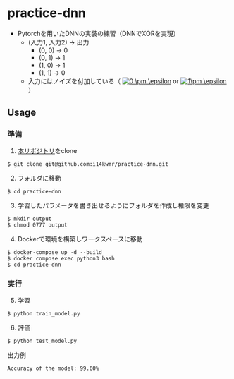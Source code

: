 # practice-dnn
* Pytorchを用いたDNNの実装の練習（DNNでXORを実現）
  * (入力1, 入力2) -> 出力
    * (0, 0) -> 0
    * (0, 1) -> 1
    * (1, 0) -> 1
    * (1, 1) -> 0
  * 入力にはノイズを付加している（
  <a href="https://www.codecogs.com/eqnedit.php?latex=0&space;\pm&space;\epsilon" target="_blank"><img src="https://latex.codecogs.com/gif.latex?0&space;\pm&space;\epsilon" title="0 \pm \epsilon" /></a> 
  or 
  <a href="https://www.codecogs.com/eqnedit.php?latex=1\pm&space;\epsilon" target="_blank"><img src="https://latex.codecogs.com/gif.latex?1\pm&space;\epsilon" title="1\pm \epsilon" /></a>）
  

## Usage

### 準備
1. [本リポジトリ](https://github.com/i14kwmr/practice-dnn)をclone
```
$ git clone git@github.com:i14kwmr/practice-dnn.git
```

2. フォルダに移動
```
$ cd practice-dnn
```

3. 学習したパラメータを書き出せるようにフォルダを作成し権限を変更
```
$ mkdir output
$ chmod 0777 output
```

4. Dockerで環境を構築しワークスペースに移動
```
$ docker-compose up -d --build
$ docker compose exec python3 bash
$ cd practice-dnn
```

### 実行
5. 学習
```
$ python train_model.py
```

6. 評価
```
$ python test_model.py
```
出力例
```
Accuracy of the model: 99.60%
```
